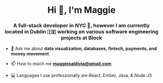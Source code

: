 <h1 align="center">Hi 👋, I'm Maggie</h1>
<h3 align="center">A full-stack developer in NYC 🗽, however I am currently located in Dublin 🇮🇪 working on various software engineering projects at Block</h3>

- 💬 Ask me about **data visualization, databases, fintech, payments, and money movement**

- 📫 How to reach me **maggiesaldivia@gmail.com**

- 💻 Languages I use professionally are React, Ember, Java, & Node.JS
